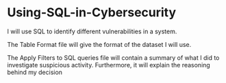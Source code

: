 # Using-SQL-in-Cybersecurity
I will use SQL to identify different vulnerabilities in a system. 

The Table Format file will give the format of the dataset I will use. 

The Apply Filters to SQL queries file will contain a summary of what I did to investigate suspicious activity. Furthermore, it will explain the reasoning behind my decision
